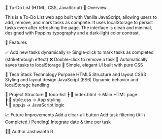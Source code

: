 📝 To-Do List (HTML, CSS, JavaScript)
📌 Overview

This is a To-Do List web app built with Vanilla JavaScript, allowing users to add, remove, and mark tasks as complete.
It uses localStorage to persist tasks even after refreshing the page. The interface is clean and minimal, designed with Poppins typography and a dark-light color contrast.

🚀 Features

✅ Add new tasks dynamically
✏️ Single-click to mark tasks as completed (strikethrough effect)
❌ Double-click to remove a task
💾 Automatically saves tasks to localStorage
🎨 Simple, elegant UI built with pure CSS

🧠 Tech Stack
Technology	Purpose
HTML5	Structure and layout
CSS3	Styling and layout design
JavaScript (ES6)	Dynamic behavior and localStorage handling

📂 Project Structure
📁 todo-list
 ┣ 📜 index.html     → Main HTML page  
 ┣ 📜 style.css      → App styling  
 ┗ 📜 app.js         → JavaScript logic  

📈 Future Improvements
Add a clear-all button
Add task filtering (All / Completed / Pending)
Integrate date & time per task

👨‍💻 Author
Jashwanth R
